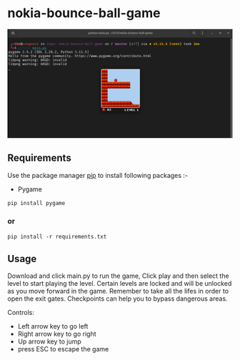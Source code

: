 # nokia-bounce-ball-game

![Alt text](ss.png?raw=true "Bounce")

## Requirements

Use the package manager [pip](https://pip.pypa.io/en/stable/) to install following packages :-
* Pygame

```
pip install pygame
```
### or 

```
pip install -r requirements.txt
```

## Usage

Download and click main.py to run the game, Click play and then select the level to start playing the level. Certain levels are locked and will be unlocked as you move forward in the game. Remember to take all the lifes in order to open the exit gates. Checkpoints can help you to bypass dangerous areas.

Controls:
* Left arrow key to go left
* Right arrow key to go right
* Up arrow key to jump
* press ESC to escape the game
